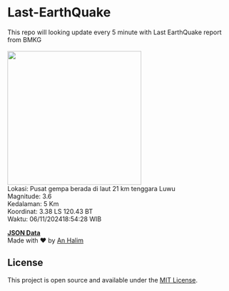 # Last-EarthQuake
This repo will looking update every 5 minute with Last EarthQuake report from BMKG
<br>
<br>
<img src="https://static.bmkg.go.id/20241106185428.mmi.jpg" width="300"/>
<br>
Lokasi: Pusat gempa berada di laut 21 km tenggara Luwu <br>
Magnitude: 3.6 <br>
Kedalaman: 5 Km <br>
Koordinat: 3.38 LS 120.43 BT <br>
Waktu: 06/11/202418:54:28 WIB <br>

<a href="./data/data.json">**JSON Data**</a>
<br>
Made with ❤️ by <a href="https://github.com/an-halim">An Halim</a>
## License

This project is open source and available under the [MIT License](LICENSE).
